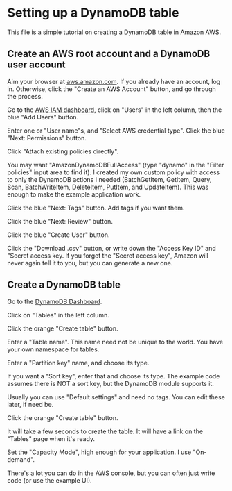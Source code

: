 # Setting up a DynamoDB table

This file is a simple tutorial on creating a DynamoDB table in Amazon AWS.

## Create an AWS root account and a DynamoDB user account

Aim your browser at [aws.amazon.com](https://aws.amazon.com/). If you already have an account, log in. Otherwise, click the "Create an AWS Account" button, and go through the process.

Go to the [AWS IAM dashboard](https://console.aws.amazon.com/iamv2/), click on "Users" in the left column, then the blue "Add Users" button.

Enter one or "User name"s, and "Select AWS credential type". Click the blue "Next: Permissions" button.

Click "Attach existing policies directly".

You may want "AmazonDynamoDBFullAccess" (type "dynamo" in the "Filter policies" input area to find it). I created my own custom policy with access to only the DynamoDB actions I needed (BatchGetItem, GetItem, Query, Scan, BatchWriteItem, DeleteItem, PutItem, and UpdateItem). This was enough to make the example application work.

Click the blue "Next: Tags" button. Add tags if you want them.

Click the blue "Next: Review" button.

Click the blue "Create User" button.

Click the "Download .csv" button, or write down the "Access Key ID" and "Secret access key. If you forget the "Secret access key", Amazon will never again tell it to you, but you can generate a new one.

## Create a DynamoDB table

Go to the [DynamoDB Dashboard](https://console.aws.amazon.com/dynamodbv2/).

Click on "Tables" in the left column.

Click the orange "Create table" button.

Enter a "Table name". This name need not be unique to the world. You have your own namespace for tables.

Enter a "Partition key" name, and choose its type.

If you want a "Sort key", enter that and choose its type. The example code assumes there is NOT a sort key, but the DynamoDB module supports it.

Usually you can use "Default settings" and need no tags. You can edit these later, if need be.

Click the orange "Create table" button.

It will take a few seconds to create the table. It will have a link on the "Tables" page when it's ready.

Set the "Capacity Mode", high enough for your application. I use "On-demand".

There's a lot you can do in the AWS console, but you can often just write code (or use the example UI).
